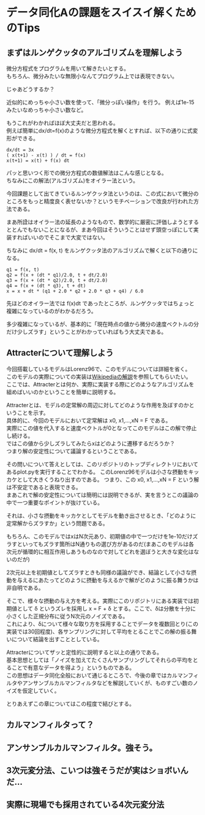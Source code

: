 # データ同化Aの課題をスイスイ解くためのTips

## まずはルンゲクッタのアルゴリズムを理解しよう

微分方程式をプログラムを用いて解きたいとする。  
もちろん、微分みたいな無限小なんてプログラム上では表現できない。

じゃあどうするか？

近似的にめっちゃ小さい数を使って、「微分っぽい操作」を行う。
例えば1e-15みたいなめっちゃ小さい数など。　　

もうこれがわかればほぼ大丈夫だと思われる。  
例えば簡単にdx/dt=f(x)のような微分方程式を解くとすれば、以下の通りに式変形ができる。

~~~  
dx/dt = 3x
( x(t+1) - x(t) ) / dt = f(x)
x(t+1) = x(t) + f(x) dt
~~~

パッと思いつく形での微分方程式の数値解法はこんな感じとなる。  
ちなみにこの解法(アルゴリズム)をオイラー法という。  

今回課題として出てきているルンゲクッタ法というのは、この式において微分のところをもっと精度良く表せないか？というモチベーションで改良が行われた方法である。  

まあ所詮はオイラー法の延長のようなもので、数学的に厳密に評価しようとするととんでもないことになるが、まあ今回はそういうことはせず頭空っぽにして実装すればいいのでそこまで大変ではない。  

ちなみに dx/dt = f(x, t) をルンゲクッタ法のアルゴリズムで解くと以下の通りになる。

~~~
q1 = f(x, t)
q2 = f(x + (dt * q1)/2.0, t + dt/2.0)
q3 = f(x + (dt * q2)/2.0, t + dt/2.0)
q4 = f(x + (dt * q3), t + dt)
x = x + dt * (q1 + 2.0 * q2 + 2.0 * q3 + q4) / 6.0
~~~

先ほどのオイラー法では f(x)dt であったところが、ルンゲクッタではちょっと複雑になっているのがわかるだろう。

多少複雑になっているが、基本的に「現在時点の値から微分の速度ベクトルの分だけ少しズラす」ということがわかっていればもう大丈夫である。


## Attracterについて理解しよう

今回搭載しているモデルはLorenz96で、このモデルについては詳細を省く。  
このモデルの実際についての実装は[Wikipediaの解説](https://en.wikipedia.org/wiki/Lorenz_96_model)を参照してもらいたい。  
ここでは、Attracterとは何か、実際に実装する際にどのようなアルゴリズムを組めばいいのかということを簡単に説明する。  

Attracterとは、モデルの定常解の周辺に対してどのような作用を及ぼすのかということを示す。  
具体的に、今回のモデルにおいて定常解は x0, x1,...,xN = F である。  
実際にこの値を代入すると速度ベクトルが0となってこのモデルはこの解で停止し続ける。  
ではこの値から少しズラしてみたらxはどのように遷移するだろうか？  
つまり解の安定性について議論するということである。  

その問いについて答えとしては、このリポジトリのトップディレクトリにおいてあるplot.pyを実行することでわかる。
このLorenz96モデルは小さな摂動をキッカケとして大きくうねり出すのである。
つまり、この x0, x1,...,xN = F という解は不安定であると表現できる。  
まあこれで解の安定性については簡明には説明できるが、実を言うとこの議論の中で一つ重要なポイントが抜けている。  

それは、小さな摂動をキッカケとしてモデルを動き出させるとき、「どのように定常解からズラすか」という問題である。  

もちろん、このモデルではxはN次元あり、初期値の中で一つだけを1e-10だけズラすといってもズラす箇所はN通りもの選び方があるのだ(まあこのモデルは各次元が循環的に相互作用しあうものなので対してどれを選ぼうと大きな変化はないのだが)  

2次元以上を初期値としてズラすときも同様の議論ができ、結論として小さな摂動を与えるにあたってどのように摂動を与えるかで解がどのように振る舞うかは非自明である。  

そこで、様々な摂動の与え方を考える。実際にこのリポジトリにある実装では初期値として δ というズレを採用し x = F + δ とする。ここで、δは分散を十分に小さくした正規分布に従うN次元のノイズである。  
これにより、δについて様々な取り方を採用することでデータを複数回とり(この実装では30回程度)、各サンプリングに対して平均をとることでこの解の振る舞いについて結論を出すこととしている。  

Attracterについてザッと定性的に説明すると以上の通りである。  
基本思想としては「ノイズを加えてたくさんサンプリングしてそれらの平均をとることで有意なデータを得よう」というものである。  
この思想はデータ同化全般において通じるところで、今後の章ではカルマンフィルタやアンサンブルカルマンフィルタなどを解説していくが、ものすごい数のノイズを仮定していく。  

とりあえずこの章についてはこの程度で結びとする。


## カルマンフィルタって？

## アンサンブルカルマンフィルタ。強そう。

## 3次元変分法、こいつは強そうだが実はショボいんだ...

## 実際に現場でも採用されている4次元変分法
